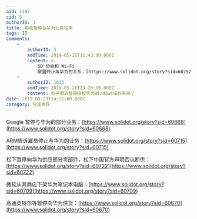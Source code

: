 ```yaml
---
aid: 1187
cid: 5
authorID: 3
title: 那些暂停与华为业务往来
tags: []
comments:
    -
        authorID: 3
        addTime: 2019-05-26T11:43:00.000Z
        content: >-
            SD 协会和 Wi-Fi
            联盟终止与华为的关系：[https://www.solidot.org/story?sid=60752](https://www.solidot.org/story?sid=60752)
    -
        authorID: 1616
        addTime: 2019-05-26T23:26:00.000Z
        content: 似乎微软暂停授权华为Windows操作系统了
date: 2019-05-23T14:21:00.000Z
category: 分享发现
---
```


Google 暂停与华为的部分业务：[https://www.solidot.org/story?sid=60668](https://www.solidot.org/story?sid=60668)

ARM告诉雇员停止与华为的业务：[https://www.solidot.org/story?sid=60715](https://www.solidot.org/story?sid=60715)

松下暂停向华为供应部分零部件，松下中国官方声明否认断供：[https://www.solidot.org/story?sid=60722](https://www.solidot.org/story?sid=60722)

微软从其商店下架华为笔记本电脑：[https://www.solidot.org/story?sid=60709](https://www.solidot.org/story?sid=60709)

高通英特尔等暂停向华为供货：[https://www.solidot.org/story?sid=60670](https://www.solidot.org/story?sid=60670)
